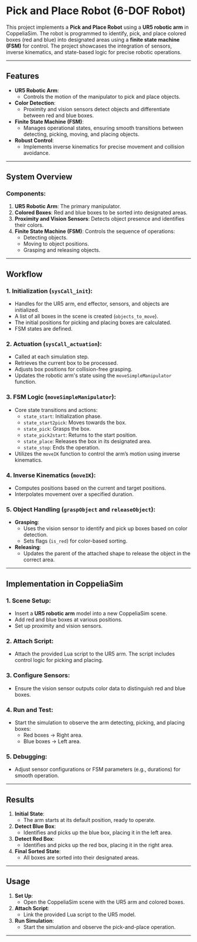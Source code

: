 # Pick and Place Robot (6-DOF Robot)

This project implements a **Pick and Place Robot** using a **UR5 robotic arm** in CoppeliaSim. The robot is programmed to identify, pick, and place colored boxes (red and blue) into designated areas using a **finite state machine (FSM)** for control. The project showcases the integration of sensors, inverse kinematics, and state-based logic for precise robotic operations.

---

## Features
- **UR5 Robotic Arm**:
  - Controls the motion of the manipulator to pick and place objects.
- **Color Detection**:
  - Proximity and vision sensors detect objects and differentiate between red and blue boxes.
- **Finite State Machine (FSM)**:
  - Manages operational states, ensuring smooth transitions between detecting, picking, moving, and placing objects.
- **Robust Control**:
  - Implements inverse kinematics for precise movement and collision avoidance.

---

## System Overview
### Components:
1. **UR5 Robotic Arm**: The primary manipulator.
2. **Colored Boxes**: Red and blue boxes to be sorted into designated areas.
3. **Proximity and Vision Sensors**: Detects object presence and identifies their colors.
4. **Finite State Machine (FSM)**: Controls the sequence of operations:
   - Detecting objects.
   - Moving to object positions.
   - Grasping and releasing objects.

---

## Workflow
### 1. **Initialization (`sysCall_init`)**:
- Handles for the UR5 arm, end effector, sensors, and objects are initialized.
- A list of all boxes in the scene is created (`objects_to_move`).
- The initial positions for picking and placing boxes are calculated.
- FSM states are defined.

### 2. **Actuation (`sysCall_actuation`)**:
- Called at each simulation step.
- Retrieves the current box to be processed.
- Adjusts box positions for collision-free grasping.
- Updates the robotic arm's state using the `moveSimpleManipulator` function.

### 3. **FSM Logic (`moveSimpleManipulator`)**:
- Core state transitions and actions:
  - `state_start`: Initialization phase.
  - `state_start2pick`: Moves towards the box.
  - `state_pick`: Grasps the box.
  - `state_pick2start`: Returns to the start position.
  - `state_place`: Releases the box in its designated area.
  - `state_stop`: Ends the operation.
- Utilizes the `moveIK` function to control the arm’s motion using inverse kinematics.

### 4. **Inverse Kinematics (`moveIK`)**:
- Computes positions based on the current and target positions.
- Interpolates movement over a specified duration.

### 5. **Object Handling (`graspObject` and `releaseObject`)**:
- **Grasping**:
  - Uses the vision sensor to identify and pick up boxes based on color detection.
  - Sets flags (`is_red`) for color-based sorting.
- **Releasing**:
  - Updates the parent of the attached shape to release the object in the correct area.

---

## Implementation in CoppeliaSim
### 1. **Scene Setup**:
- Insert a **UR5 robotic arm** model into a new CoppeliaSim scene.
- Add red and blue boxes at various positions.
- Set up proximity and vision sensors.

### 2. **Attach Script**:
- Attach the provided Lua script to the UR5 arm. The script includes control logic for picking and placing.

### 3. **Configure Sensors**:
- Ensure the vision sensor outputs color data to distinguish red and blue boxes.

### 4. **Run and Test**:
- Start the simulation to observe the arm detecting, picking, and placing boxes:
  - Red boxes → Right area.
  - Blue boxes → Left area.

### 5. **Debugging**:
- Adjust sensor configurations or FSM parameters (e.g., durations) for smooth operation.

---

## Results
1. **Initial State**:
   - The arm starts at its default position, ready to operate.
2. **Detect Blue Box**:
   - Identifies and picks up the blue box, placing it in the left area.
3. **Detect Red Box**:
   - Identifies and picks up the red box, placing it in the right area.
4. **Final Sorted State**:
   - All boxes are sorted into their designated areas.

---

## Usage
1. **Set Up**:
   - Open the CoppeliaSim scene with the UR5 arm and colored boxes.
2. **Attach Script**:
   - Link the provided Lua script to the UR5 model.
3. **Run Simulation**:
   - Start the simulation and observe the pick-and-place operation.

---
